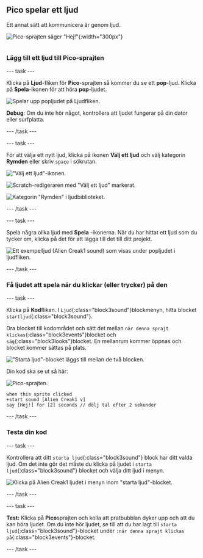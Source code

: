 ## Pico spelar ett ljud

<div style="display: flex; flex-wrap: wrap">
<div style="flex-basis: 200px; flex-grow: 1; margin-right: 15px;">
Ett annat sätt att kommunicera är genom ljud.
</div>
<div>

![Pico-sprajten säger "Hej!"](images/pico-step2.png){:width="300px"}

</div>
</div>

### Lägg till ett ljud till Pico-sprajten

--- task ---

Klicka på **Ljud**-fliken för **Pico**-sprajten så kommer du se ett **pop**-ljud. Klicka på **Spela**-ikonen för att höra **pop**-ljudet.

![Spelar upp popljudet på Ljudfliken.](images/pico-sound-play.png)

**Debug**: Om du inte hör något, kontrollera att ljudet fungerar på din dator eller surfplatta.

--- /task ---

--- task ---

För att välja ett nytt ljud, klicka på ikonen **Välj ett ljud** och välj kategorin **Rymden** eller skriv `space` i sökrutan.

!["Välj ett ljud"-ikonen.](images/sound-button.png)

![Scratch-redigeraren med "Välj ett ljud" markerat.](images/pico-choose-sound.png)

![Kategorin "Rymden" i ljudbiblioteket.](images/pico-space-category.png)

--- /task ---

--- task ---

Spela några olika ljud med **Spela** -ikonerna. När du har hittat ett ljud som du tycker om, klicka på det för att lägga till det till ditt projekt.

![Ett exempelljud (Alien Creak1 sound) som visas under popljudet i ljudfliken.](images/pico-inserted-sound.png)

--- /task ---

### Få ljudet att spela när du klickar (eller trycker) på den

--- task ---

Klicka på **Kod**fliken. I `Ljud`{:class="block3sound"}blockmenyn, hitta blocket `startljud`{:class="block3sound"}.

Dra blocket till kodområdet och sätt det mellan `när denna sprajt klickas`{:class="block3events"}blocket och `säg`{:class="block3looks"}blocket. En mellanrum kommer öppnas och blocket kommer sättas på plats.

!["Starta ljud"-blocket läggs till mellan de två blocken.](images/pico-insert-block.gif)

Din kod ska se ut så här:

![Pico-sprajten.](images/pico-sprite.png)

```blocks3
when this sprite clicked
+start sound [Alien Creak1 v] 
say [Hej!] for [2] seconds // dölj tal efter 2 sekunder
```

--- /task ---

### Testa din kod

--- task ---

Kontrollera att ditt `starta ljud`{:class="block3sound"} block har ditt valda ljud. Om det inte gör det måste du klicka på ljudet i `starta ljud`{:class="block3sound"} blocket och välja ditt ljud i menyn.

![Klicka på Alien Creak1 ljudet i menyn inom "starta ljud"-blocket.](images/pico-sound-menu.png)

--- /task ---

--- task ---

**Test:** Klicka på **Pico**sprajten och kolla att pratbubblan dyker upp och att du kan höra ljudet. Om du inte hör ljudet, se till att du har lagt till `starta ljud`{:class="block3sound"}-blocket under `:när denna sprajt klickas på`{:class="block3events"}-blocket.

--- /task ---

